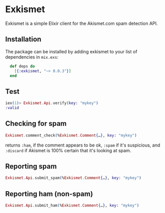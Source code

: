 # Exkismet

Exkismet is a simple Elixir client for the Akismet.com spam detection API.  

## Installation

The package can be installed by adding exkismet to your list of dependencies in `mix.exs`:

```elixir
  def deps do
    [{:exkismet, "~> 0.0.3"}]
  end
```

## Test
```elixir
iex(1)> Exkismet.Api.verify(key: "mykey")
:valid
```
## Checking for spam
```elixir
Exkismet.comment_check(%Exkismet.Comment{…}, key: "mykey")
```
  returns `:ham`, if the comment appears to be ok, `:spam` if it's suspicious, and
  `:discard` if Akismet is 100% certain that it's looking at spam.

## Reporting spam
```elixir
Exkismet.Api.submit_spam(%Exkismet.Comment{…}, key: "mykey")
```
## Reporting ham (non-spam)
```elixir
Exkismet.Api.submit_ham(%Exkismet.Comment{…}, key: "mykey")
```
